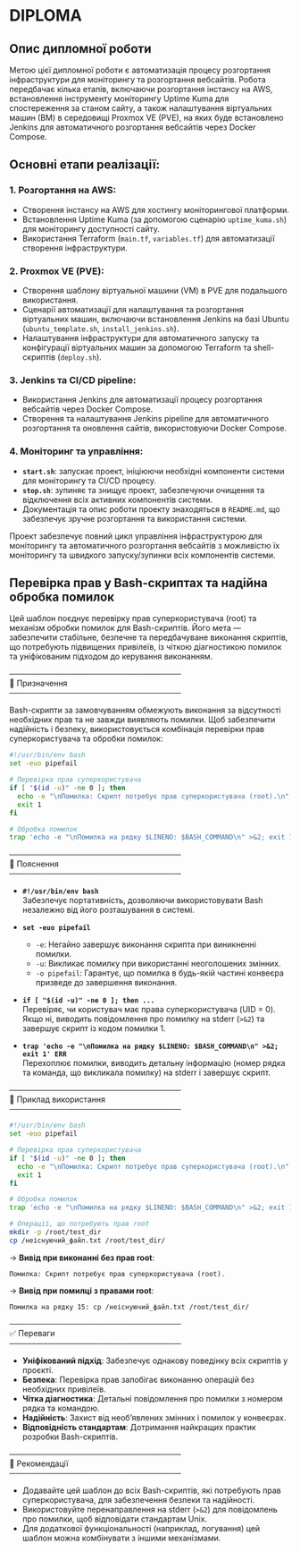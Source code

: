 # DIPLOMA  

## Опис дипломної роботи

Метою цієї дипломної роботи є автоматизація процесу розгортання інфраструктури для моніторингу та розгортання вебсайтів. Робота передбачає кілька етапів, включаючи розгортання інстансу на AWS, встановлення інструменту моніторингу Uptime Kuma для спостереження за станом сайту, а також налаштування віртуальних машин (ВМ) в середовищі Proxmox VE (PVE), на яких буде встановлено Jenkins для автоматичного розгортання вебсайтів через Docker Compose.

## Основні етапи реалізації:

### 1. Розгортання на AWS:
- Створення інстансу на AWS для хостингу моніторингової платформи.
- Встановлення Uptime Kuma (за допомогою сценарію `uptime_kuma.sh`) для моніторингу доступності сайту.
- Використання Terraform (`main.tf`, `variables.tf`) для автоматизації створення інфраструктури.

### 2. Proxmox VE (PVE):
- Створення шаблону віртуальної машини (VM) в PVE для подальшого використання.
- Сценарії автоматизації для налаштування та розгортання віртуальних машин, включаючи встановлення Jenkins на базі Ubuntu (`ubuntu_template.sh`, `install_jenkins.sh`).
- Налаштування інфраструктури для автоматичного запуску та конфігурації віртуальних машин за допомогою Terraform та shell-скриптів (`deploy.sh`).

### 3. Jenkins та CI/CD pipeline:
- Використання Jenkins для автоматизації процесу розгортання вебсайтів через Docker Compose.
- Створення та налаштування Jenkins pipeline для автоматичного розгортання та оновлення сайтів, використовуючи Docker Compose.

### 4. Моніторинг та управління:
- **`start.sh`**: запускає проект, ініціюючи необхідні компоненти системи для моніторингу та CI/CD процесу.
- **`stop.sh`**: зупиняє та знищує проект, забезпечуючи очищення та відключення всіх активних компонентів системи.
- Документація та опис роботи проекту знаходяться в `README.md`, що забезпечує зручне розгортання та використання системи.

Проект забезпечує повний цикл управління інфраструктурою для моніторингу та автоматичного розгортання вебсайтів з можливістю їх моніторингу та швидкого запуску/зупинки всіх компонентів системи.

## Перевірка прав у Bash-скриптах та надійна обробка помилок  

Цей шаблон поєднує перевірку прав суперкористувача (root) та механізм обробки помилок для Bash-скриптів. Його мета — забезпечити стабільне, безпечне та передбачуване виконання скриптів, що потребують підвищених привілеїв, із чіткою діагностикою помилок та уніфікованим підходом до керування виконанням.  

───────────────────────────────  
🔹 Призначення  
───────────────────────────────  

Bash-скрипти за замовчуванням обмежують виконання за відсутності необхідних прав та не завжди виявляють помилки. Щоб забезпечити надійність і безпеку, використовується комбінація перевірки прав суперкористувача та обробки помилок:  

```bash
#!/usr/bin/env bash  
set -euo pipefail  

# Перевірка прав суперкористувача  
if [ "$(id -u)" -ne 0 ]; then  
  echo -e "\nПомилка: Скрипт потребує прав суперкористувача (root).\n" >&2  
  exit 1  
fi  

# Обробка помилок  
trap 'echo -e "\nПомилка на рядку $LINENO: $BASH_COMMAND\n" >&2; exit 1' ERR  
```

───────────────────────────────  
🔹 Пояснення  
───────────────────────────────  

- **```#!/usr/bin/env bash```**  
  Забезпечує портативність, дозволяючи використовувати Bash незалежно від його розташування в системі.  

- **```set -euo pipefail```**  
  - `-e`: Негайно завершує виконання скрипта при виникненні помилки.  
  - `-u`: Викликає помилку при використанні неоголошених змінних.  
  - `-o pipefail`: Гарантує, що помилка в будь-якій частині конвеєра призведе до завершення виконання.  

- **```if [ "$(id -u)" -ne 0 ]; then ...```**  
  Перевіряє, чи користувач має права суперкористувача (UID = 0). Якщо ні, виводить повідомлення про помилку на stderr (`>&2`) та завершує скрипт із кодом помилки 1.  

- **```trap 'echo -e "\nПомилка на рядку $LINENO: $BASH_COMMAND\n" >&2; exit 1' ERR```**  
  Перехоплює помилки, виводить детальну інформацію (номер рядка та команда, що викликала помилку) на stderr і завершує скрипт.  

───────────────────────────────  
🔹 Приклад використання  
───────────────────────────────  

```bash
#!/usr/bin/env bash  
set -euo pipefail  

# Перевірка прав суперкористувача  
if [ "$(id -u)" -ne 0 ]; then  
  echo -e "\nПомилка: Скрипт потребує прав суперкористувача (root).\n" >&2  
  exit 1  
fi  

# Обробка помилок  
trap 'echo -e "\nПомилка на рядку $LINENO: $BASH_COMMAND\n" >&2; exit 1' ERR  

# Операції, що потребують прав root  
mkdir -p /root/test_dir  
cp /неіснуючий_файл.txt /root/test_dir/  
```

→ **Вивід при виконанні без прав root**:  
```
Помилка: Скрипт потребує прав суперкористувача (root).
```

→ **Вивід при помилці з правами root**:  
```
Помилка на рядку 15: cp /неіснуючий_файл.txt /root/test_dir/
```

───────────────────────────────  
✅ Переваги  
───────────────────────────────  

- **Уніфікований підхід**: Забезпечує однакову поведінку всіх скриптів у проєкті.  
- **Безпека**: Перевірка прав запобігає виконанню операцій без необхідних привілеїв.  
- **Чітка діагностика**: Детальні повідомлення про помилки з номером рядка та командою.  
- **Надійність**: Захист від необ’явлених змінних і помилок у конвеєрах.  
- **Відповідність стандартам**: Дотримання найкращих практик розробки Bash-скриптів.  

───────────────────────────────  
📌 Рекомендації  
───────────────────────────────  

- Додавайте цей шаблон до всіх Bash-скриптів, які потребують прав суперкористувача, для забезпечення безпеки та надійності.  
- Використовуйте перенаправлення на stderr (`>&2`) для повідомлень про помилки, щоб відповідати стандартам Unix.  
- Для додаткової функціональності (наприклад, логування) цей шаблон можна комбінувати з іншими механізмами.
